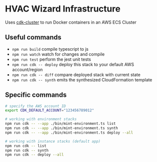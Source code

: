 # HVAC Wizard Infrastructure

Uses [cdk-cluster](https://github.com/cuperman/cdk-cluster) to run Docker containers in an AWS ECS Cluster

## Useful commands

* `npm run build`   compile typescript to js
* `npm run watch`   watch for changes and compile
* `npm run test`    perform the jest unit tests
* `npm run cdk -- deploy`  deploy this stack to your default AWS account/region
* `npm run cdk -- diff`    compare deployed stack with current state
* `npm run cdk -- synth`   emits the synthesized CloudFormation template

## Specific commands

```bash
# specify the AWS account ID
export CDK_DEFAULT_ACCOUNT="123456789012"

# working with environment stacks
npm run cdk -- --app ./bin/mint-environment.ts list
npm run cdk -- --app ./bin/mint-environment.ts synth
npm run cdk -- --app ./bin/mint-environment.ts deploy --all

# working with instance stacks (default app)
npm run cdk -- list
npm run cdk -- synth
npm run cdk -- deploy --all
```
